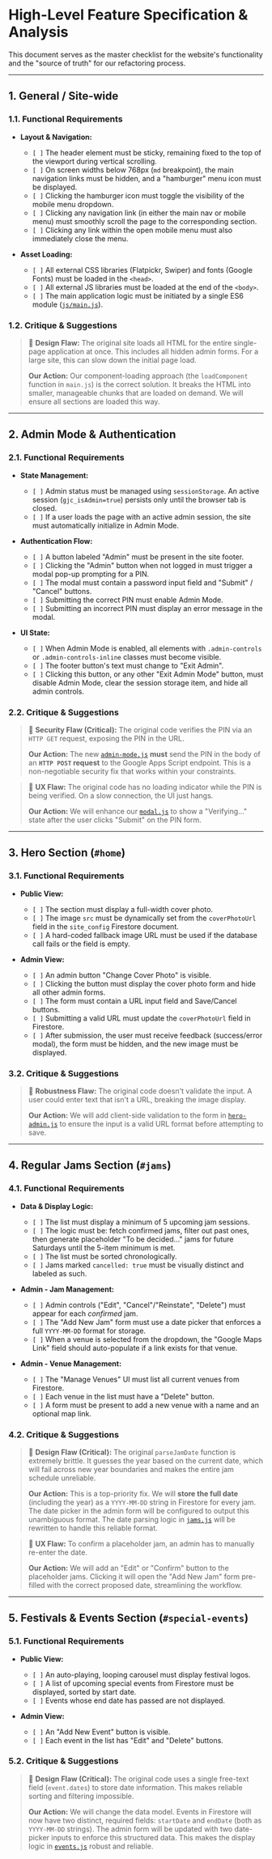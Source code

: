 # High-Level Feature Specification & Analysis

This document serves as the master checklist for the website's functionality and the "source of truth" for our refactoring process.

---
## 1. General / Site-wide

### 1.1. Functional Requirements

* **Layout & Navigation:**
    * `[ ]` The header element must be sticky, remaining fixed to the top of the viewport during vertical scrolling.
    * `[ ]` On screen widths below 768px (`md` breakpoint), the main navigation links must be hidden, and a "hamburger" menu icon must be displayed.
    * `[ ]` Clicking the hamburger icon must toggle the visibility of the mobile menu dropdown.
    * `[ ]` Clicking any navigation link (in either the main nav or mobile menu) must smoothly scroll the page to the corresponding section.
    * `[ ]` Clicking any link within the open mobile menu must also immediately close the menu.

* **Asset Loading:**
    * `[ ]` All external CSS libraries (Flatpickr, Swiper) and fonts (Google Fonts) must be loaded in the `<head>`.
    * `[ ]` All external JS libraries must be loaded at the end of the `<body>`.
    * `[ ]` The main application logic must be initiated by a single ES6 module ([`js/main.js`](./js/main.js)).

### 1.2. Critique & Suggestions

> 🧐 **Design Flaw:** The original site loads all HTML for the entire single-page application at once. This includes all hidden admin forms. For a large site, this can slow down the initial page load.
>
> **Our Action:** Our component-loading approach (the `loadComponent` function in `main.js`) is the correct solution. It breaks the HTML into smaller, manageable chunks that are loaded on demand. We will ensure all sections are loaded this way.

---
## 2. Admin Mode & Authentication

### 2.1. Functional Requirements

* **State Management:**
    * `[ ]` Admin status must be managed using `sessionStorage`. An active session (`gjc_isAdmin=true`) persists only until the browser tab is closed.
    * `[ ]` If a user loads the page with an active admin session, the site must automatically initialize in Admin Mode.

* **Authentication Flow:**
    * `[ ]` A button labeled "Admin" must be present in the site footer.
    * `[ ]` Clicking the "Admin" button when not logged in must trigger a modal pop-up prompting for a PIN.
    * `[ ]` The modal must contain a password input field and "Submit" / "Cancel" buttons.
    * `[ ]` Submitting the correct PIN must enable Admin Mode.
    * `[ ]` Submitting an incorrect PIN must display an error message in the modal.

* **UI State:**
    * `[ ]` When Admin Mode is enabled, all elements with `.admin-controls` or `.admin-controls-inline` classes must become visible.
    * `[ ]` The footer button's text must change to "Exit Admin".
    * `[ ]` Clicking this button, or any other "Exit Admin Mode" button, must disable Admin Mode, clear the session storage item, and hide all admin controls.

### 2.2. Critique & Suggestions

> 🚨 **Security Flaw (Critical):** The original code verifies the PIN via an `HTTP GET` request, exposing the PIN in the URL.
>
> **Our Action:** The new [`admin-mode.js`](./js/admin/admin-mode.js) **must** send the PIN in the body of an **`HTTP POST` request** to the Google Apps Script endpoint. This is a non-negotiable security fix that works within your constraints.

> 🧐 **UX Flaw:** The original code has no loading indicator while the PIN is being verified. On a slow connection, the UI just hangs.
>
> **Our Action:** We will enhance our [`modal.js`](./js/ui/modal.js) to show a "Verifying..." state after the user clicks "Submit" on the PIN form.

---
## 3. Hero Section (`#home`)

### 3.1. Functional Requirements

* **Public View:**
    * `[ ]` The section must display a full-width cover photo.
    * `[ ]` The image `src` must be dynamically set from the `coverPhotoUrl` field in the `site_config` Firestore document.
    * `[ ]` A hard-coded fallback image URL must be used if the database call fails or the field is empty.

* **Admin View:**
    * `[ ]` An admin button "Change Cover Photo" is visible.
    * `[ ]` Clicking the button must display the cover photo form and hide all other admin forms.
    * `[ ]` The form must contain a URL input field and Save/Cancel buttons.
    * `[ ]` Submitting a valid URL must update the `coverPhotoUrl` field in Firestore.
    * `[ ]` After submission, the user must receive feedback (success/error modal), the form must be hidden, and the new image must be displayed.

### 3.2. Critique & Suggestions

> 🧐 **Robustness Flaw:** The original code doesn't validate the input. A user could enter text that isn't a URL, breaking the image display.
>
> **Our Action:** We will add client-side validation to the form in [`hero-admin.js`](./js/admin/hero-admin.js) to ensure the input is a valid URL format before attempting to save.

---
## 4. Regular Jams Section (`#jams`)

### 4.1. Functional Requirements

* **Data & Display Logic:**
    * `[ ]` The list must display a minimum of 5 upcoming jam sessions.
    * `[ ]` The logic must be: fetch confirmed jams, filter out past ones, then generate placeholder "To be decided..." jams for future Saturdays until the 5-item minimum is met.
    * `[ ]` The list must be sorted chronologically.
    * `[ ]` Jams marked `cancelled: true` must be visually distinct and labeled as such.

* **Admin - Jam Management:**
    * `[ ]` Admin controls ("Edit", "Cancel"/"Reinstate", "Delete") must appear for each *confirmed* jam.
    * `[ ]` The "Add New Jam" form must use a date picker that enforces a full `YYYY-MM-DD` format for storage.
    * `[ ]` When a venue is selected from the dropdown, the "Google Maps Link" field should auto-populate if a link exists for that venue.

* **Admin - Venue Management:**
    * `[ ]` The "Manage Venues" UI must list all current venues from Firestore.
    * `[ ]` Each venue in the list must have a "Delete" button.
    * `[ ]` A form must be present to add a new venue with a name and an optional map link.

### 4.2. Critique & Suggestions

> 🚨 **Design Flaw (Critical):** The original `parseJamDate` function is extremely brittle. It guesses the year based on the current date, which will fail across new year boundaries and makes the entire jam schedule unreliable.
>
> **Our Action:** This is a top-priority fix. We will **store the full date** (including the year) as a `YYYY-MM-DD` string in Firestore for every jam. The date picker in the admin form will be configured to output this unambiguous format. The date parsing logic in [`jams.js`](./js/jams.js) will be rewritten to handle this reliable format.

> 🧐 **UX Flaw:** To confirm a placeholder jam, an admin has to manually re-enter the date.
>
> **Our Action:** We will add an "Edit" or "Confirm" button to the placeholder jams. Clicking it will open the "Add New Jam" form pre-filled with the correct proposed date, streamlining the workflow.

---
## 5. Festivals & Events Section (`#special-events`)

### 5.1. Functional Requirements

* **Public View:**
    * `[ ]` An auto-playing, looping carousel must display festival logos.
    * `[ ]` A list of upcoming special events from Firestore must be displayed, sorted by start date.
    * `[ ]` Events whose end date has passed are not displayed.

* **Admin View:**
    * `[ ]` An "Add New Event" button is visible.
    * `[ ]` Each event in the list has "Edit" and "Delete" buttons.

### 5.2. Critique & Suggestions

> 🚨 **Design Flaw (Critical):** The original code uses a single free-text field (`event.dates`) to store date information. This makes reliable sorting and filtering impossible.
>
> **Our Action:** We will change the data model. Events in Firestore will now have two distinct, required fields: `startDate` and `endDate` (both as `YYYY-MM-DD` strings). The admin form will be updated with two date-picker inputs to enforce this structured data. This makes the display logic in [`events.js`](./js/events.js) robust and reliable.
